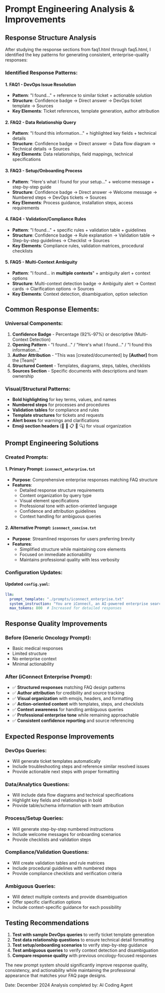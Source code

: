 # Prompt Engineering Analysis & Improvements

## Response Structure Analysis

After studying the response sections from faq1.html through faq5.html, I identified the key patterns for generating consistent, enterprise-quality responses:

### **Identified Response Patterns:**

#### **1. FAQ1 - DevOps Issue Resolution**
- **Pattern**: "I found..." + reference to similar ticket + actionable solution
- **Structure**: Confidence badge → Direct answer → DevOps ticket template → Sources
- **Key Elements**: Ticket references, template generation, author attribution

#### **2. FAQ2 - Data Relationship Query**  
- **Pattern**: "I found this information..." + highlighted key fields + technical details
- **Structure**: Confidence badge → Direct answer → Data flow diagram → Technical details → Sources
- **Key Elements**: Data relationships, field mappings, technical specifications

#### **3. FAQ3 - Setup/Onboarding Process**
- **Pattern**: "Here's what I found for your setup..." + welcome message + step-by-step guide
- **Structure**: Confidence badge → Direct answer → Welcome message → Numbered steps → DevOps tickets → Sources  
- **Key Elements**: Process guidance, installation steps, access requirements

#### **4. FAQ4 - Validation/Compliance Rules**
- **Pattern**: "I found..." + specific rules + validation table + guidelines
- **Structure**: Confidence badge → Rule explanation → Validation table → Step-by-step guidelines → Checklist → Sources
- **Key Elements**: Compliance rules, validation matrices, procedural checklists

#### **5. FAQ5 - Multi-Context Ambiguity**
- **Pattern**: "I found... in **multiple contexts**" + ambiguity alert + context options
- **Structure**: Multi-context detection badge → Ambiguity alert → Context cards → Clarification options → Sources
- **Key Elements**: Context detection, disambiguation, option selection

## **Common Response Elements:**

### **Universal Components:**
1. **Confidence Badge** - Percentage (92%-97%) or descriptive (Multi-Context Detection)
2. **Opening Pattern** - "I found..." / "Here's what I found..." / "I found this information..."
3. **Author Attribution** - "This was [created/documented] by **[Author]** from the [Team]"
4. **Structured Content** - Templates, diagrams, steps, tables, checklists
5. **Sources Section** - Specific documents with descriptions and team ownership

### **Visual/Structural Patterns:**
- **Bold highlighting** for key terms, values, and names
- **Numbered steps** for processes and procedures  
- **Validation tables** for compliance and rules
- **Template structures** for tickets and requests
- **Alert boxes** for warnings and clarifications
- **Emoji section headers** (🎫 🔧 📋 🧬 🔍) for visual organization

## **Prompt Engineering Solutions**

### **Created Prompts:**

#### **1. Primary Prompt: `iconnect_enterprise.txt`**
- **Purpose**: Comprehensive enterprise responses matching FAQ structure
- **Features**: 
  - Detailed response structure requirements
  - Content organization by query type  
  - Visual element specifications
  - Professional tone with action-oriented language
  - Confidence and attribution guidelines
  - Context handling for ambiguous queries

#### **2. Alternative Prompt: `iconnect_concise.txt`**
- **Purpose**: Streamlined responses for users preferring brevity
- **Features**:
  - Simplified structure while maintaining core elements
  - Focused on immediate actionability
  - Maintains professional quality with less verbosity

### **Configuration Updates:**

#### **Updated `config.yaml`:**
```yaml
llm:
  prompt_template: "./prompts/iconnect_enterprise.txt"
  system_instruction: "You are iConnect, an AI-powered enterprise search assistant..."
  max_tokens: 800  # Increased for detailed responses
```

## **Response Quality Improvements**

### **Before (Generic Oncology Prompt):**
- Basic medical responses
- Limited structure
- No enterprise context
- Minimal actionability

### **After (iConnect Enterprise Prompt):**
- ✅ **Structured responses** matching FAQ design patterns
- ✅ **Author attribution** for credibility and source tracking  
- ✅ **Visual organization** with emojis, headers, and formatting
- ✅ **Action-oriented content** with templates, steps, and checklists
- ✅ **Context awareness** for handling ambiguous queries
- ✅ **Professional enterprise tone** while remaining approachable
- ✅ **Consistent confidence reporting** and source referencing

## **Expected Response Improvements**

### **DevOps Queries:**
- Will generate ticket templates automatically
- Include troubleshooting steps and reference similar resolved issues
- Provide actionable next steps with proper formatting

### **Data/Analytics Questions:**
- Will include data flow diagrams and technical specifications
- Highlight key fields and relationships in bold
- Provide table/schema information with team attribution

### **Process/Setup Queries:**
- Will generate step-by-step numbered instructions
- Include welcome messages for onboarding scenarios
- Provide checklists and validation steps

### **Compliance/Validation Questions:**
- Will create validation tables and rule matrices
- Include procedural guidelines with numbered steps
- Provide compliance checklists and verification criteria

### **Ambiguous Queries:**
- Will detect multiple contexts and provide disambiguation
- Offer specific clarification options
- Include context-specific guidance for each possibility

## **Testing Recommendations**

1. **Test with sample DevOps queries** to verify ticket template generation
2. **Test data relationship questions** to ensure technical detail formatting
3. **Test setup/onboarding scenarios** to verify step-by-step guidance
4. **Test ambiguous queries** to verify context detection and disambiguation
5. **Compare response quality** with previous oncology-focused responses

The new prompt system should significantly improve response quality, consistency, and actionability while maintaining the professional appearance that matches your FAQ page designs.

Date: December 2024
Analysis completed by: AI Coding Agent